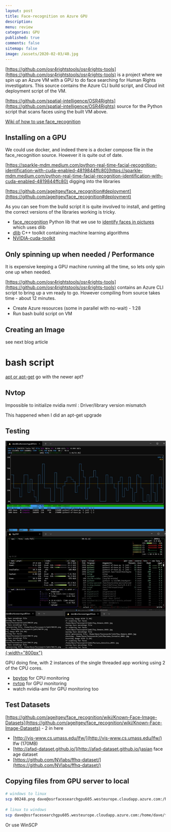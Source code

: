 ```yaml
---
layout: post
title: Face-recognition on Azure GPU 
description: 
menu: review
categories: GPU 
published: true 
comments: false     
sitemap: false
image: /assets/2020-02-03/40.jpg
---
```


<!-- [![Bitcoin logo](/assets/2021-02-19/bitcoin.svg "Bitcoin"){:width="500px"}](/assets/2021-02-19/bitcoin.svg) -->

[https://github.com/osr4rightstools/osr4rights-tools](https://github.com/osr4rightstools/osr4rights-tools) is a project where we spin up an Azure VM with a GPU to do face searching for Human Rights investigators. This source contains the Azure CLI build script, and Cloud init deployment script of the VM.

[https://github.com/spatial-intelligence/OSR4Rights](https://github.com/spatial-intelligence/OSR4Rights) source for the Python script that scans faces using the built VM above.

[Wiki of how to use face_recognition](https://github.com/ageitgey/face_recognition/wiki/Calculating-Accuracy-as-a-Percentage)


## Installing on a GPU

We could use docker, and indeed there is a docker compose file in the face_recognition source. However it is quite out of date.

[https://sparkle-mdm.medium.com/python-real-time-facial-recognition-identification-with-cuda-enabled-4819844ffc80](https://sparkle-mdm.medium.com/python-real-time-facial-recognition-identification-with-cuda-enabled-4819844ffc80) digging into the libraries

[https://github.com/ageitgey/face_recognition#deployment](https://github.com/ageitgey/face_recognition#deployment)

As you can see from the build script it is quite involved to install, and getting the correct versions of the libraries working is tricky.

- [face_recognition](https://github.com/ageitgey/face_recognition) Python lib that we use to  [identify faces in pictures](https://github.com/ageitgey/face_recognition#identify-faces-in-pictures) which uses dlib
- [dlib](http://dlib.net/) C++ toolkit containing machine learning algorithms
- [NVIDIA-cuda-toolkit](https://developer.nvidia.com/cuda-downloads?target_os=Linux&target_arch=x86_64&Distribution=Ubuntu&target_version=20.04&target_type=deb_local)



## Only spinning up when needed / Performance

It is expensive keeping a GPU machine running all the time, so lets only spin one up when needed.

[https://github.com/osr4rightstools/osr4rights-tools](https://github.com/osr4rightstools/osr4rights-tools) contains an Azure CLI script to bring up a vm ready to go. However compiling from source takes time - about 12 minutes.

- Create Azure resources (some in parallel with no-wait) - 1:28
- Run bash build script on VM

## Creating an Image

see next blog article


# bash script

[apt or apt-get](https://itsfoss.com/apt-vs-apt-get-difference/) go with the newer apt?

## Nvtop

Impossible to initialize nvidia nvml : Driver/library version mismatch

This happened when I did an apt-get upgrade



## Testing

[![Load](/assets/2021-06-11/load.jpg "load"){:width="800px"}](/assets/2021-06-11/load.jpg)

GPU doing fine, with 2 instances of the single threaded app working using 2 of the CPU cores.

- [bpytop](https://github.com/aristocratos/bpytop) for CPU monitoring
- [nvtop](https://github.com/Syllo/nvtop) for GPU monitoring
- watch nvidia-ami for GPU monitoring too

## Test Datasets

[https://github.com/ageitgey/face_recognition/wiki/Known-Face-Image-Datasets](https://github.com/ageitgey/face_recognition/wiki/Known-Face-Image-Datasets) - 2 in here

- [http://vis-www.cs.umass.edu/lfw/](http://vis-www.cs.umass.edu/lfw/) lfw (170MB)
- [http://afad-dataset.github.io/](http://afad-dataset.github.io/)asian face age dataset
- [https://github.com/NVlabs/ffhq-dataset/](https://github.com/NVlabs/ffhq-dataset/)



## Copying files from GPU server to local

```bash
# windows to linux
scp 00248.png dave@osrfacesearchgpu605.westeurope.cloudapp.azure.com:/home/dave/facesearch/job3

# linux to windows
scp dave@osrfacesearchgpu605.westeurope.cloudapp.azure.com:/home/dave/facesearch/job3/. .
```

Or use WinSCP